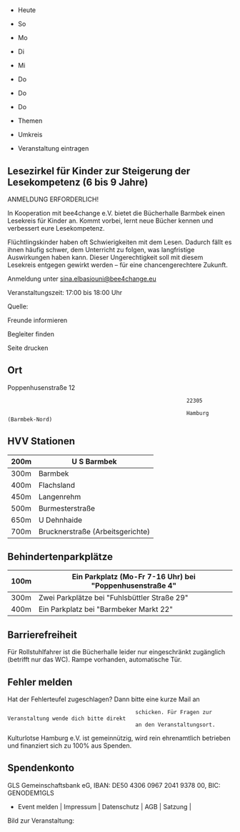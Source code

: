 # 

- Heute
- So
- Mo
- Di
- Mi
- Do
- Do
- Do

- Themen
- Umkreis

- Veranstaltung eintragen

## Lesezirkel für Kinder zur Steigerung der Lesekompetenz (6 bis 9 Jahre)

<!-- image -->

ANMELDUNG ERFORDERLICH!

In Kooperation mit bee4change e.V. bietet die Bücherhalle Barmbek einen Lesekreis für Kinder an. Kommt vorbei, lernt neue Bücher kennen und verbessert eure Lesekompetenz.

Flüchtlingskinder haben oft Schwierigkeiten mit dem Lesen. Dadurch fällt es ihnen häufig schwer, dem Unterricht zu folgen, was langfristige Auswirkungen haben kann. Dieser Ungerechtigkeit soll mit diesem Lesekreis entgegen gewirkt werden – für eine chancengerechtere Zukunft.

Anmeldung unter sina.elbasiouni@bee4change.eu

Veranstaltungszeit: 17:00 bis 18:00 Uhr

Quelle:

Freunde informieren

Begleiter finden

Seite drucken

## Ort

Poppenhusenstraße 12

				                                            22305 

				                                            Hamburg (Barmbek-Nord)

## HVV Stationen

| 200m   | U S Barmbek                      |
|--------|----------------------------------|
| 300m   | Barmbek                          |
| 400m   | Flachsland                       |
| 450m   | Langenrehm                       |
| 500m   | Burmesterstraße                  |
| 650m   | U Dehnhaide                      |
| 700m   | Brucknerstraße (Arbeitsgerichte) |

## Behindertenparkplätze

| 100m   | Ein Parkplatz (Mo-Fr 7-16 Uhr) bei "Poppenhusenstraße  4"   |
|--------|-------------------------------------------------------------|
| 300m   | Zwei Parkplätze bei "Fuhlsbüttler Straße  29"               |
| 400m   | Ein Parkplatz bei "Barmbeker Markt  22"                     |

## Barrierefreiheit

Für Rollstuhlfahrer ist die Bücherhalle leider nur eingeschränkt zugänglich (betrifft nur das WC). Rampe vorhanden, automatische Tür.

## Fehler melden

Hat der Fehlerteufel zugeschlagen? Dann bitte eine kurze Mail an
											
											schicken. Für Fragen zur Veranstaltung wende dich bitte direkt
											an den Veranstaltungsort.

Kulturlotse Hamburg e.V. ist gemeinnützig, wird rein ehrenamtlich betrieben und finanziert sich zu 100% aus Spenden.

## Spendenkonto

GLS Gemeinschaftsbank eG, IBAN: DE50 4306 0967 2041 9378 00, BIC: GENODEM1GLS

- Event melden | Impressum | Datenschutz | AGB | Satzung |

Bild zur Veranstaltung:

<!-- image -->